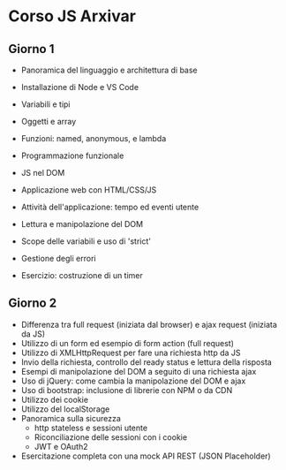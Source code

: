 # Corso JS Arxivar

## Giorno 1

- Panoramica del linguaggio e architettura di base
- Installazione di Node e VS Code
- Variabili e tipi
- Oggetti e array
- Funzioni: named, anonymous, e lambda
- Programmazione funzionale
- JS nel DOM
- Applicazione web con HTML/CSS/JS
- Attività dell'applicazione: tempo ed eventi utente
- Lettura e manipolazione del DOM
- Scope delle variabili e uso di 'strict'
- Gestione degli errori

- Esercizio: costruzione di un timer

## Giorno 2

- Differenza tra full request (iniziata dal browser) e ajax request (iniziata da JS)
- Utilizzo di un form ed esempio di form action (full request)
- Utilizzo di XMLHttpRequest per fare una richiesta http da JS
- Invio della richiesta, controllo del ready status e lettura della risposta
- Esempi di manipolazione del DOM a seguito di una richiesta ajax
- Uso di jQuery: come cambia la manipolazione del DOM e ajax
- Uso di bootstrap: inclusione di librerie con NPM o da CDN
- Utilizzo dei cookie
- Utilizzo del localStorage
- Panoramica sulla sicurezza
  - http stateless e sessioni utente
  - Riconciliazione delle sessioni con i cookie
  - JWT e OAuth2
- Esercitazione completa con una mock API REST (JSON Placeholder)